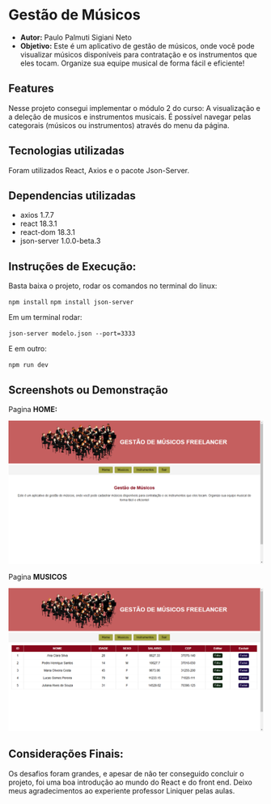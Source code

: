 # Gestão de Músicos

- **Autor:** Paulo Palmuti Sigiani Neto
- **Objetivo:** Este é um aplicativo de gestão de músicos, onde você pode visualizar músicos disponíveis para contratação e os instrumentos que eles tocam. Organize sua equipe musical de forma fácil e eficiente!

## Features

Nesse projeto consegui implementar o módulo 2 do curso: A visualização e a deleção de musicos e instrumentos musicais. É possível navegar pelas categorais (músicos ou instrumentos) através do menu da página.

## Tecnologias utilizadas

Foram utilizados React, Axios e o pacote Json-Server.

## Dependencias utilizadas

- axios 1.7.7
- react 18.3.1
- react-dom 18.3.1
- json-server 1.0.0-beta.3

## **Instruções de Execução:**

Basta baixa o projeto, rodar os comandos no terminal do linux:

`npm install`
`npm install json-server `

Em um terminal rodar:

`json-server modelo.json --port=3333 `

E em outro:

`npm run dev`

## **Screenshots ou Demonstração**

Pagina **HOME:**

![alt text](./src/assets/img/image.png)


Pagina **MUSICOS**

![alt text](./src/assets/img/image-2.png)

## **Considerações Finais:**

Os desafios foram grandes, e apesar de não ter conseguido concluir o projeto, foi uma boa introdução ao mundo do React e do front end. Deixo meus agradecimentos ao experiente professor Liniquer pelas aulas.